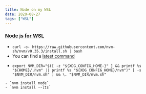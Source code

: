 ```yaml
---
title: Node on my WSL
date: 2020-08-27
tags: ["WSL"]
---
```

### [Node js for WSL](https://docs.microsoft.com/en-us/windows/nodejs/setup-on-wsl2)
- `curl -o- https://raw.githubusercontent.com/nvm-sh/nvm/v0.35.3/install.sh | bash`
- You can find a [latest command](https://github.com/nvm-sh/nvm)
- ```
  export NVM_DIR="$([ -z "${XDG_CONFIG_HOME-}" ] && printf %s "${HOME}/.nvm" || printf %s "${XDG_CONFIG_HOME}/nvm")" [ -s "$NVM_DIR/nvm.sh" ] && \. "$NVM_DIR/nvm.sh"
```
- `nvm install node`
- `nvm install --lts`